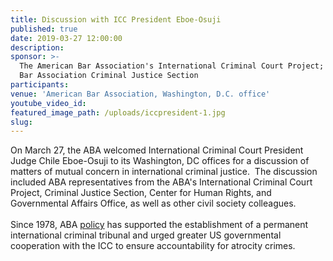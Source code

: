 ```yaml
---
title: Discussion with ICC President Eboe-Osuji
published: true
date: 2019-03-27 12:00:00
description:
sponsor: >-
  The American Bar Association's International Criminal Court Project; American
  Bar Association Criminal Justice Section
participants:
venue: 'American Bar Association, Washington, D.C. office'
youtube_video_id:
featured_image_path: /uploads/iccpresident-1.jpg
slug:
---
```


On March 27, the ABA welcomed International Criminal Court President Judge Chile Eboe-Osuji to its Washington, DC offices for a discussion of matters of mutual concern in international criminal justice.&nbsp; The discussion included ABA representatives from the ABA's International Criminal Court Project, Criminal Justice Section, Center for Human Rights, and Governmental Affairs Office, as well as other civil society colleagues.<br><br>Since 1978, ABA&nbsp;[policy](https://www.aba-icc.org/the-aba-icc-project/aba-policy-on-the-icc/)&nbsp;has supported the establishment of a permanent international criminal tribunal and urged greater US governmental cooperation with the ICC to ensure accountability for atrocity crimes.